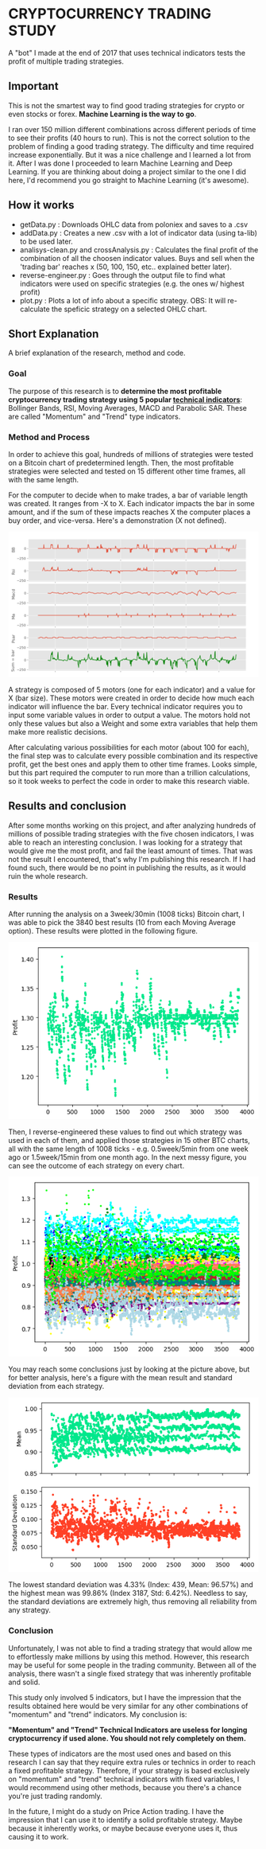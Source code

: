 # CRYPTOCURRENCY TRADING STUDY
A "bot" I made at the end of 2017 that uses technical indicators tests the profit of multiple trading strategies.

## Important
This is not the smartest way to find good trading strategies for crypto or even stocks or forex. **Machine Learning is the way to go**.

I ran over 150 million different combinations across different periods of time to see their profits (40 hours to run). This is not the correct solution to the problem of finding a good trading strategy. The difficulty and time required increase exponentially.
But it was a nice challenge and I learned a lot from it. After I was done I proceeded to learn Machine Learning and Deep Learning. If you are thinking about doing a project similar to the one I did here, I'd recommend you go straight to Machine Learning (it's awesome).

## How it works
  - getData.py : Downloads OHLC data from poloniex and saves to a .csv
  - addData.py : Creates a new .csv with a lot of indicator data (using ta-lib) to be used later.
  - analisys-clean.py and crossAnalysis.py : Calculates the final profit of the combination of all the choosen indicator values. Buys and sell when the 'trading bar' reaches x (50, 100, 150, etc.. explained better later).
  - reverse-engineer.py : Goes through the output file to find what indicators were used on specific strategies (e.g. the ones w/ highest profit)
  - plot.py : Plots a lot of info about a specific strategy. OBS: It will re-calculate the speficic strategy on a selected OHLC chart.

## Short Explanation
  A brief explanation of the research, method and code.

### Goal
  The purpose of this research is to **determine the most profitable cryptocurrency trading strategy using 5 popular [technical indicators](https://en.wikipedia.org/wiki/Technical_indicator)**: Bollinger Bands, RSI, Moving Averages, MACD and Parabolic SAR. These are called "Momentum" and "Trend" type indicators.

### Method and Process
  In order to achieve this goal, hundreds of millions of strategies were tested on a Bitcoin chart of predetermined length. Then, the most profitable strategies were selected and tested on 15 different other time frames, all with the same length.

  For the computer to decide when to make trades, a bar of variable length was created. It ranges from -X to X. Each indicator impacts the bar in some amount, and if the sum of these impacts reaches X the computer places a buy order, and vice-versa. Here's a demonstration (X not defined).

  ![alt text](https://raw.githubusercontent.com/CaioCamatta/Crypto-Trading-Research/master/imgs/Figure_2.png)

  A strategy is composed of 5 motors (one for each indicator) and a value for X (bar size). These motors were created in order to decide how much each indicator will influence the bar. Every technical indicator requires you to input some variable values in order to output a value. The motors hold not only these values but also a Weight and some extra variables that help them make more realistic decisions.

  After calculating various possibilities for each motor (about 100 for each), the final step was to calculate every possible combination and its respective profit, get the best ones and apply them to other time frames. Looks simple, but this part required the computer to run more than a trillion calculations, so it took weeks to perfect the code in order to make this research viable.

## Results and conclusion
After some months working on this project, and after analyzing hundreds of millions of possible trading strategies with the five chosen indicators, I was able to reach an interesting conclusion. I was looking for a strategy that would give me the most profit, and fail the least amount of times. That was not the result I encountered, that's why I'm publishing this research. If I had found such, there would be no point in publishing the results, as it would ruin the whole research.

### Results
  After running the analysis on a 3week/30min (1008 ticks) Bitcoin chart, I was able to pick the 3840 best results (10 from each Moving Average option). These results were plotted in the following figure.

  ![alt text](https://raw.githubusercontent.com/CaioCamatta/Crypto-Trading-Research/master/imgs/bestProfits.png)

  Then, I reverse-engineered these values to find out which strategy was used in each of them, and applied those strategies in 15 other BTC charts, all with the same length of 1008 ticks - e.g. 0.5week/5min from one week ago or 1.5week/15min from one month ago. In the next messy figure, you can see the outcome of each strategy on every chart.

  ![alt text](https://raw.githubusercontent.com/CaioCamatta/Crypto-Trading-Research/master/imgs/crossAnalysis.png)

  You may reach some conclusions just by looking at the picture above, but for better analysis, here's a figure with the mean result and standard deviation from each strategy.

  ![alt text](https://raw.githubusercontent.com/CaioCamatta/Crypto-Trading-Research/master/imgs/MeanAndStd.png)

  The lowest standard deviation was 4.33% (Index: 439, Mean: 96.57%) and the highest mean was 99.86% (Index 3187, Std: 6.42%). Needless to say, the standard deviations are extremely high, thus removing all reliability from any strategy.

### Conclusion
  Unfortunately, I was not able to find a trading strategy that would allow me to effortlessly make millions by using this method. However, this research may be useful for some people in the trading community. Between all of the analysis, there wasn't a single fixed strategy that was inherently profitable and solid.

  This study only involved 5 indicators, but I have the impression that the results obtained here would be very similar for any other combinations of "momentum" and "trend" indicators. My conclusion is:

  **"Momentum" and "Trend" Technical Indicators are useless for longing cryptocurrency if used alone. You should not rely completely on them.**

  These types of indicators are the most used ones and based on this research I can say that they require extra rules or technics in order to reach a fixed profitable strategy. Therefore, if your strategy is based exclusively on "momentum" and "trend" technical indicators with fixed variables, I would recommend using other methods, because you there's a chance you're just trading randomly.

  In the future, I might do a study on Price Action trading. I have the impression that I can use it to identify a solid profitable strategy. Maybe because it inherently works, or maybe because everyone uses it, thus causing it to work.

